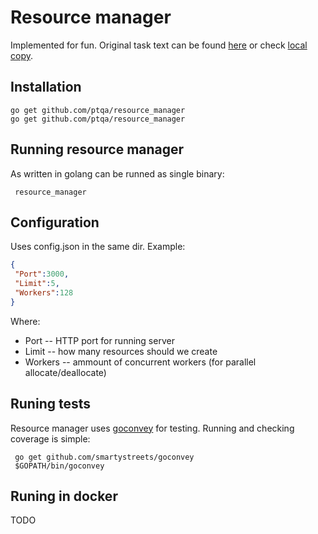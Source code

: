 # Resource manager
Implemented for fun. Original task text can be found [here](http://machinezone.ru/challenges/resource-manager) or check [local copy](https://github.com/ptqa/resource_manager/blob/master/TASK.txt).

## Installation
    go get github.com/ptqa/resource_manager
    go get github.com/ptqa/resource_manager
    
## Running resource manager
As written in golang can be runned as single binary:

     resource_manager
    
## Configuration
Uses config.json in the same dir. Example:
```json
{
 "Port":3000,
 "Limit":5,
 "Workers":128
}
```
Where:
* Port -- HTTP port for running server
* Limit -- how many resources should we create
* Workers -- ammount of concurrent workers (for parallel allocate/deallocate)
 
## Runing tests
Resource manager uses [goconvey](http://goconvey.co/) for testing. Running and checking coverage is simple:

     go get github.com/smartystreets/goconvey
     $GOPATH/bin/goconvey
     

## Runing in docker

TODO
